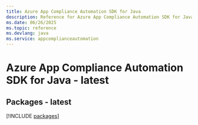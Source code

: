 ```yaml
---
title: Azure App Compliance Automation SDK for Java
description: Reference for Azure App Compliance Automation SDK for Java
ms.date: 06/26/2025
ms.topic: reference
ms.devlang: java
ms.service: appcomplianceautomation
---
```

# Azure App Compliance Automation SDK for Java - latest
## Packages - latest
[!INCLUDE [packages](app-compliance-automation-index.md)]
